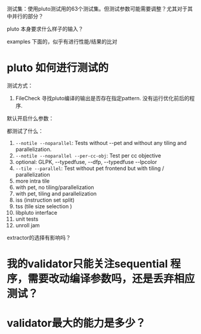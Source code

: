 测试集：使用pluto测试用的63个测试集。但测试参数可能需要调整？尤其对于其中并行的部分？

pluto 本身要求什么样子的输入？

examples 下面的，似乎有进行性能/结果的比对

# pluto 如何进行测试的

测试方式：
1. FileCheck 寻找pluto编译的输出是否存在指定pattern. 没有运行优化前后的程序.


默认开启什么参数：

都测试了什么：
1. `--notile --noparallel`: Tests without --pet and without any tiling and parallelization.
2. `--notile --noparallel --per-cc-obj`: Test per cc objective
3. optional: GLPK, --typedfuse, --dfp, --typedfuse --lpcolor
4. `--tile --parallel`: Test without pet frontend but with tiling / parallelization
5. more intra tile
6. with pet, no tiling/parallelization
7. with pet, tiling and parallelization
8. iss (instruction set split)
9. tss (tile size selection )
10. libpluto interface
11. unit tests
12. unroll jam

extractor的选择有影响吗？

# 我的validator只能关注sequential 程序，需要改动编译参数吗，还是丢弃相应测试？


# validator最大的能力是多少？
